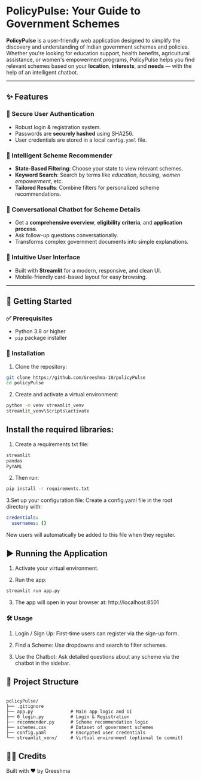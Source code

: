 # PolicyPulse: Your Guide to Government Schemes

**PolicyPulse** is a user-friendly web application designed to simplify the discovery and understanding of Indian government schemes and policies. Whether you're looking for education support, health benefits, agricultural assistance, or women's empowerment programs, PolicyPulse helps you find relevant schemes based on your **location**, **interests**, and **needs** — with the help of an intelligent chatbot.

---

## ✨ Features

### 🔐 Secure User Authentication
- Robust login & registration system.
- Passwords are **securely hashed** using SHA256.
- User credentials are stored in a local `config.yaml` file.

### 🧠 Intelligent Scheme Recommender
- **State-Based Filtering**: Choose your state to view relevant schemes.
- **Keyword Search**: Search by terms like _education_, _housing_, _women empowerment_, etc.
- **Tailored Results**: Combine filters for personalized scheme recommendations.

### 💬 Conversational Chatbot for Scheme Details
- Get a **comprehensive overview**, **eligibility criteria**, and **application process**.
- Ask follow-up questions conversationally.
- Transforms complex government documents into simple explanations.

### 🎨 Intuitive User Interface
- Built with **Streamlit** for a modern, responsive, and clean UI.
- Mobile-friendly card-based layout for easy browsing.

---

## 🚀 Getting Started

### ✅ Prerequisites
- Python 3.8 or higher
- `pip` package installer

### 🔧 Installation

1. Clone the repository:
```bash
git clone https://github.com/Greeshma-10/policyPulse
cd policyPulse
```

2. Create and activate a virtual environment:
```bash
python -m venv streamlit_venv
streamlit_venv\Scripts\activate
```

## Install the required libraries:

1. Create a requirements.txt file:

```txt
streamlit
pandas
PyYAML
```
2. Then run:
```bash
pip install -r requirements.txt
```
3.Set up your configuration file:
Create a config.yaml file in the root directory with:

```yaml
credentials:
  usernames: {}
```
New users will automatically be added to this file when they register.

## ▶️ Running the Application
1. Activate your virtual environment.

2. Run the app:

```bash
streamlit run app.py
```
3. The app will open in your browser at: http://localhost:8501

### 🛠️ Usage
1. Login / Sign Up: First-time users can register via the sign-up form.

2. Find a Scheme: Use dropdowns and search to filter schemes.

3. Use the Chatbot: Ask detailed questions about any scheme via the chatbot in the sidebar.

## 📁 Project Structure
```pgsql

policyPulse/
├── .gitignore
├── app.py              # Main app logic and UI
├── 0_login.py          # Login & Registration
├── recommender.py      # Scheme recommendation logic
├── schemes.csv         # Dataset of government schemes
├── config.yaml         # Encrypted user credentials
└── streamlit_venv/     # Virtual environment (optional to commit)
```
## 👩‍💻 Credits
Built with ❤️ by Greeshma
